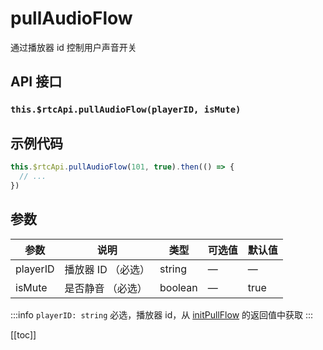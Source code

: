 # pullAudioFlow

通过播放器 id 控制用户声音开关

## API 接口

### `this.$rtcApi.pullAudioFlow(playerID, isMute)`

## 示例代码

```js
this.$rtcApi.pullAudioFlow(101, true).then(() => {
  // ...
})
```

## 参数

| 参数     | 说明               | 类型    | 可选值 | 默认值 |
| -------- | ------------------ | ------- | ------ | ------ |
| playerID | 播放器 ID （必选） | string  | —      | —      |
| isMute   | 是否静音 （必选）  | boolean | —      | true   |

:::info
`playerID: string` 必选，播放器 id，从 [initPullFlow](initPullFlow.html) 的返回值中获取
:::

[[toc]]
